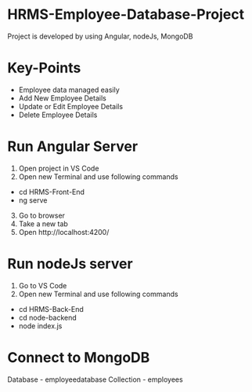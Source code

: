# HRMS-Employee-Database-Project

Project is developed by using Angular, nodeJs, MongoDB

# Key-Points
- Employee data managed easily
- Add New Employee Details
- Update or Edit Employee Details
- Delete Employee Details

# Run Angular Server
1. Open project in VS Code
2. Open new Terminal and use following commands
  - cd HRMS-Front-End
  - ng serve
3. Go to browser
4. Take a new tab
5. Open http://localhost:4200/

# Run nodeJs server
1. Go to VS Code
2. Open new Terminal and use following commands
  - cd HRMS-Back-End
  - cd node-backend
  - node index.js

# Connect to MongoDB
Database - employeedatabase
Collection - employees
